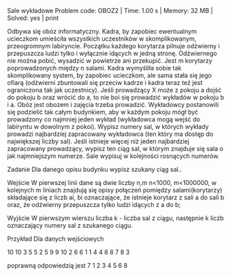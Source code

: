 Sale wykładowe
Problem code: OBOZ2 | Time: 1.00 s | Memory: 32 MB | Solved: yes | print

Odbywa się obóz informatyczny. Kadra, by zapobiec ewentualnym ucieczkom umieściła wszystkich uczestników w skomplikowanym, przeogromnym labiryncie. Początku każdego korytarza pilnuje odźwierny i przepuszcza ludzi tylko i wyłącznie idących w jedną stronę. Odźwiernego nie można pobić, wysadzić w powietrze ani przekupić. Jest m korytarzy poprowadzonych między n salami. Kadra wymyśliła sobie tak skomplikowany system, by zapobiec ucieczkom, ale sama stała się jego ofiarą (odźwierni zbuntowali się przeciw kadrze i kadra teraz też jest ograniczona tak jak uczestnicy). Jeśli prowadzący X może z pokoju a dojść do pokoju b oraz wrócić do a, to nie boi się prowadzić wykładów w pokoju b i a. Obóz jest obozem i zajęcia trzeba prowadzić. Wykładowcy postanowili się podzielić tak całym budynkiem, aby w każdym pokoju mógł być prowadzony co najmniej jeden wykład (wykładowca mogą wejść do labiryntu w dowolnym z pokoi). Wypisz numery sal, w których wykłady prowadzi najbardziej zapracowany wykładowca (ten który ma dostęp do największej liczby sal). Jeśli istnieje więcej niż jeden najbardziej zapracowany prowadzący, wypisz ten ciąg sal, w którym znajduje się sala o jak najmniejszym numerze. Sale wypisuj w kolejności rosnących numerów.

Zadanie
Dla danego opisu budynku wypisz szukany ciąg sal..

Wejście
W pierwszej linii dane są dwie liczby n,m n<1000, m<1000000, w kolejnych m liniach znajdują się opisy połączeń pomiędzy salami(korytarzy) składające się z liczb ai, bi oznaczające, że istnieje korytarz z sali a do sali b oraz, że odźwierny przepuszcza tylko ludzi idących z a do b;

Wyjście
W pierwszym wierszu liczba k - liczba sal z ciągu, następnie k liczb oznaczający numery sal z szukanego ciągu.

Przykład
Dla danych wejściowych

10 10
3 5
5 2
5 9
9 10
2 6
6 1
1 4
4 8
8 7
8 3

poprawną odpowiedzią jest
7
1
2
3
4
5
6
8

